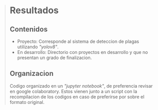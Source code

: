 > # Resultados
> ## Contenidos
> * Proyecto: Corresponde al sistema de deteccion de plagas utilizando _"yolov8"_.
> * En desarrollo: Directorio con proyectos en desarrollo y que no presentan un grado de finalizacion.
> 
> ## Organizacion
> Codigo organizado en un _"jupyter notebook"_, de preferencia revisar en google colaboratory. Estos vienen junto a un script con la recompilacion de los codigos en caso de preferirse por sobre el formato original.
